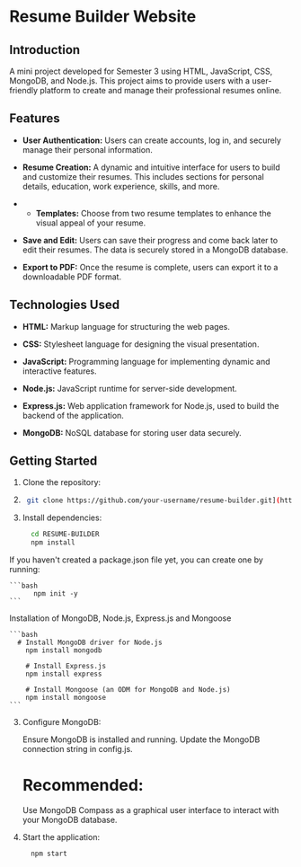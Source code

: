# Resume Builder Website

## Introduction

A mini project developed for Semester 3 using HTML, JavaScript, CSS, MongoDB, and Node.js. This project aims to provide users with a user-friendly platform to create and manage their professional resumes online.

## Features

- **User Authentication:** Users can create accounts, log in, and securely manage their personal information.

- **Resume Creation:** A dynamic and intuitive interface for users to build and customize their resumes. This includes sections for personal details, education, work experience, skills, and more.
- - **Templates:** Choose from two resume templates to enhance the visual appeal of your resume.

- **Save and Edit:** Users can save their progress and come back later to edit their resumes. The data is securely stored in a MongoDB database.

- **Export to PDF:** Once the resume is complete, users can export it to a downloadable PDF format.

## Technologies Used

- **HTML:** Markup language for structuring the web pages.

- **CSS:** Stylesheet language for designing the visual presentation.

- **JavaScript:** Programming language for implementing dynamic and interactive features.

- **Node.js:** JavaScript runtime for server-side development.

- **Express.js:** Web application framework for Node.js, used to build the backend of the application.

- **MongoDB:** NoSQL database for storing user data securely.


## Getting Started

1. Clone the repository:
2. 
   ```bash
    git clone https://github.com/your-username/resume-builder.git](https://github.com/DEE-KRISH/Resume-Builder.git
   ```

3. Install dependencies:
   
   ```bash
     cd RESUME-BUILDER
     npm install
   ```

  If you haven't created a package.json file yet, you can create one by running:
  
    ```bash
          npm init -y
    ```
    
  Installation of MongoDB, Node.js, Express.js and Mongoose
  
    ```bash
      # Install MongoDB driver for Node.js
        npm install mongodb
        
        # Install Express.js
        npm install express
        
        # Install Mongoose (an ODM for MongoDB and Node.js)
        npm install mongoose
    ```

3. Configure MongoDB:
  
    Ensure MongoDB is installed and running.
    Update the MongoDB connection string in config.js.
    # Recommended:
     Use MongoDB Compass as a graphical user interface to interact with your MongoDB database. 

4. Start the application:
   
    ```bash
      npm start
    ```
